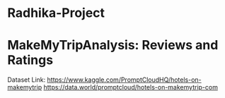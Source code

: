 # Radhika-Project
# MakeMyTripAnalysis: Reviews and Ratings
Dataset Link: https://www.kaggle.com/PromptCloudHQ/hotels-on-makemytrip
              https://data.world/promptcloud/hotels-on-makemytrip-com

           



